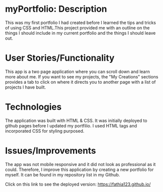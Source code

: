 # myPortfolio: Description

This was my first portfolio I had created before I learned the tips and tricks of using CSS and HTML.This project provided me with an outline on the things I should include in my current portfolio and the things I should leave out. 




# User Stories/Functionality

This app is a two page application where you can scroll down and learn more about me. If you want to see my projects, the "My Creations" sections provides a tab to click on where it directs you to another page with a list of projects I have built. 

# Technologies 


The application was built with HTML & CSS. It was initially deployed to github pages before I updated my portfilio. I used HTML tags and incorporated CSS for styling purposed. 




# Issues/Improvements

The app was not mobile responsive and it did not look as professional as it could. Therefore, I improve this application by creating a new portfolio for myself. It can be found in my repository list in my Github.

Click on this link to see the deployed version: https://fathia123.github.io/ 
